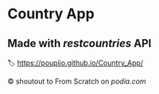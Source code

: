 # Country App
## Made with _restcountries_ API


:label: https://poupiio.github.io/Country_App/


:copyright: shoutout to From Scratch on _podia.com_ 
